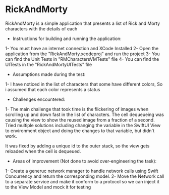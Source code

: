 # RickAndMorty
RickAndMorty is a simple application that presents a list of Rick and Morty characters with the details of each

- Instructions for building and running the application:

1- You must have an internet connection and XCode Installed
2- Open the application from the "RickAndMorty.xcodeproj" and run the project
3- You can find the Unit Tests in "RMCharactersVMTests" file
4- You can find the UITests in the "RickAndMortyUITests" file

- Assumptions made during the test:

1- I have noticed in the list of characters that some have different colors, So i assumed that each color represents a status

- Challenges encountered:

1- The main challenge that took time is the flickering of images when scrolling up and down fast in the list of characters.
The cell dequeueing was causing the view to show the reused image from a fraction of a second.
Tried multiple solutions including changing the variable in the SwiftUI View to environment object and doing the changes to that variable, but didn't work.

It was fixed by adding a unique id to the outer stack, so the view gets reloaded when the cell is dequeued.

- Areas of improvement (Not done to avoid over-engineering the task):

1- Create a generuc network manager to handle network calls using Swift Concurrency and return the corresponding model.
2- Move the Network call to a separate service and make it conform to a protocol so we can inject it to the View Model and mock it for testing